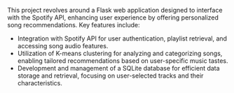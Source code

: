 This project revolves around a Flask web application designed to interface with the Spotify API, enhancing user experience by offering personalized song recommendations. Key features include:

- Integration with Spotify API for user authentication, playlist retrieval, and accessing song audio features.
- Utilization of K-means clustering for analyzing and categorizing songs, enabling tailored recommendations based on user-specific music tastes.
- Development and management of a SQLite database for efficient data storage and retrieval, focusing on user-selected tracks and their characteristics.
